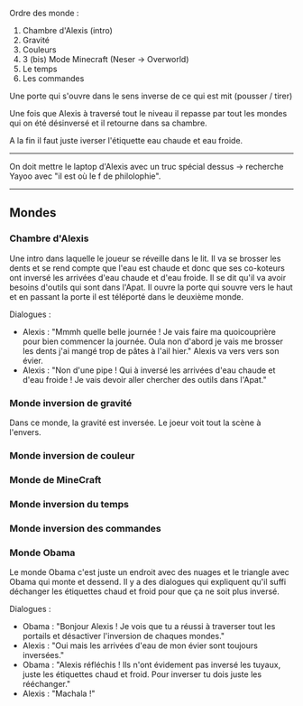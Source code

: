 Ordre des monde :
1. Chambre d'Alexis (intro)
2. Gravité
3. Couleurs
3. 3 (bis) Mode Minecraft (Neser -> Overworld)
4. Le temps
5. Les commandes 


Une porte qui s'ouvre dans le sens inverse de ce qui est mit (pousser / tirer)

Une fois que Alexis à traversé tout le niveau il repasse par tout les mondes qui on été désinversé et il retourne dans sa chambre.

A la fin il faut juste iverser l'étiquette eau chaude et eau froide.

---

On doit mettre le laptop d'Alexis avec un truc spécial dessus -> recherche Yayoo avec "il est où le f de philolophie".

---

## Mondes

### Chambre d'Alexis
Une intro dans laquelle le joueur se réveille dans le lit. Il va se brosser les dents et se rend compte que l'eau est chaude et donc que ses co-koteurs ont inversé les arrivées d'eau chaude et d'eau froide. Il se dit qu'il va avoir besoins d'outils qui sont dans l'Apat. Il ouvre la porte qui souvre vers le haut et en passant la porte il est téléporté dans le deuxième monde.

Dialogues :
- Alexis : "Mmmh quelle belle journée ! Je vais faire ma quoicouprière pour bien commencer la journée. Oula non d'abord je vais me brosser les dents j'ai mangé trop de pâtes à l'ail hier."
Alexis va vers vers son évier.
- Alexis : "Non d'une pipe ! Qui à inversé les arrivées d'eau chaude et d'eau froide ! Je vais devoir aller chercher des outils dans l'Apat."


### Monde inversion de gravité
Dans ce monde, la gravité est inversée. Le joeur voit tout la scène à l'envers. 

### Monde inversion de couleur

### Monde de MineCraft

### Monde inversion du temps

### Monde inversion des commandes

### Monde Obama
Le monde Obama c'est juste un endroit avec des nuages et le triangle avec Obama qui monte et dessend. Il y a des dialogues qui expliquent qu'il suffi déchanger les étiquettes chaud et froid pour que  ça ne soit plus inversé.

Dialogues :
- Obama : "Bonjour Alexis ! Je vois que tu a réussi à traverser tout les portails et désactiver l'inversion de chaques mondes."
- Alexis : "Oui mais les arrivées d'eau de mon évier sont toujours inversées."
- Obama : "Alexis réfléchis ! Ils n'ont évidement pas inversé les tuyaux, juste les étiquettes chaud et froid. Pour inverser tu dois juste les rééchanger."
- Alexis : "Machala !"